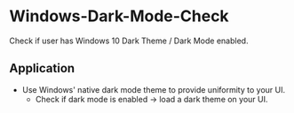# Windows-Dark-Mode-Check
Check if user has Windows 10 Dark Theme / Dark Mode enabled.

## Application
* Use Windows' native dark mode theme to provide uniformity to your UI.
  * Check if dark mode is enabled -> load a dark theme on your UI.
